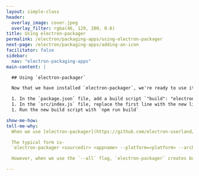 ```yaml
---
layout: simple-class
header:
  overlay_image: cover.jpeg
  overlay_filter: rgba(46, 129, 200, 0.6)
title: Using electron-packager
permalink: /electron/packaging-apps/using-electron-packager
next-page: /electron/packaging-apps/adding-an-icon
facilitator: false
sidebar:
  nav: "electron-packaging-apps"
main-content: |

  ## Using `electron-packager`

  Now that we have installed `electron-packager`, we're ready to use it. We could type out the entire command every time, but it's best practice to add a build script to the `package.json` file. This means that every time we run the default build script, our specific list of commands will be run.

  1. In the `package.json` file, add a build script `"build": "electron-packager . <app-name> --all --ignore=node_modules/electron-*"` in "scripts" of package.json. (Ignore all dependency apps the same way.)
  1. In the `src/index.js` file, replace the first line with the new line `const { BrowserWindow, app } = require('electron');`. (The current line is pre-populated by `electron-forge` and doesn't play nicely with `electron-packager`.)
  1. Run the new build script with `npm run build`

show-me-how:
tell-me-why:
  When we use [electron-packager](https://github.com/electron-userland/electron-packager#usage), we have some options about how and what we build the applications.

  The typical form is-
  `electron-packager <sourcedir> <appname> --platform=<platform> --arch=<arch> [optional flags...]`

  However, when we use the `--all` flag, `electron-packager` creates bundles for all valid combinations of target platforms/architectures.

---
```

